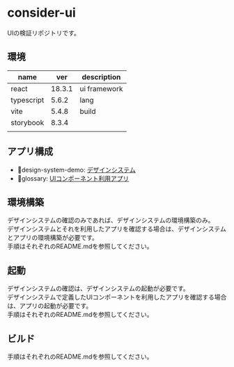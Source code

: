 # consider-ui

UIの検証リポジトリです。

## 環境

|name|ver|description|
|---|---|---|
|react|18.3.1|ui framework|
|typescript|5.6.2|lang|
|vite|5.4.8|build|
|storybook|8.3.4||
||||

## アプリ構成

* :file_folder:design-system-demo: [デザインシステム](./design-system-demo/README.md)
* :file_folder:glossary: [UIコンポーネント利用アプリ](./glossary/README.md)

## 環境構築

デザインシステムの確認のみであれば、デザインシステムの環境構築のみ。  
デザインシステムとそれを利用したアプリを確認する場合は、デザインシステムとアプリの環境構築が必要です。  
手順はそれぞれのREADME.mdを参照してください。

## 起動

デザインシステムの確認は、デザインシステムの起動が必要です。  
デザインシステムで定義したUIコンポーネントを利用したアプリを確認する場合は、アプリの起動が必要です。  
手順はそれぞれのREADME.mdを参照してください。

## ビルド

手順はそれぞれのREADME.mdを参照してください。
